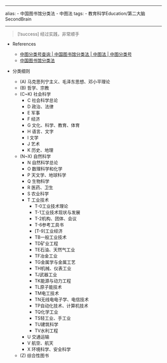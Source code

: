 - --
alias:
    - 中国图书馆分类法
    - 中图法
tags:
    - 教育科学Education/第二大脑SecondBrain
- --

> [!success] 经过实践，非常顺手

- References
    - [中图分类号查询 | 中国图书馆分类法 | 中图法 | 中图分类号](https://www.clcindex.com/)
    - [中国图书馆分类法](http://www.ztflh.com/)

- 分类细则
    - (A) 马克思列宁主义、毛泽东思想、邓小平理论
    - (B) 哲学、宗教
    - (C~K) 社会科学
        - C 社会科学总论
        - D 政治、法律
        - E 军事
        - F 经济
        - G 文化、科学、教育、体育
        - H 语言、文字
        - I 文学
        - J 艺术
        - K 历史、地理
    - (N~X) 自然科学
        - N 自然科学总论
        - O 数理科学和化学
        - P 天文学、地球科学
        - Q 生物科学
        - R 医药、卫生
        - S 农业科学
        - T 工业技术
            - T-0工业技术理论
            - T-1工业技术现状与发展
            - T-2机构、团体、会议
            - T-6参考工具书
            - [T-9]工业经济
            - TB一般工业技术
            - TD矿业工程
            - TE石油、天然气工业
            - TF冶金工业
            - TG金属学与金属工艺
            - TH机械、仪表工业
            - TJ武器工业
            - TK能源与动力工程
            - TL原子能技术
            - TM电工技术
            - TN无线电电子学、电信技术
            - TP自动化技术、计算机技术
            - TQ化学工业
            - TS轻工业、手工业
            - TU建筑科学
            - TV水利工程
        - U 交通运输
        - V 航空、航天
        - X 环境科学、安全科学
    - (Z) 综合性图书
